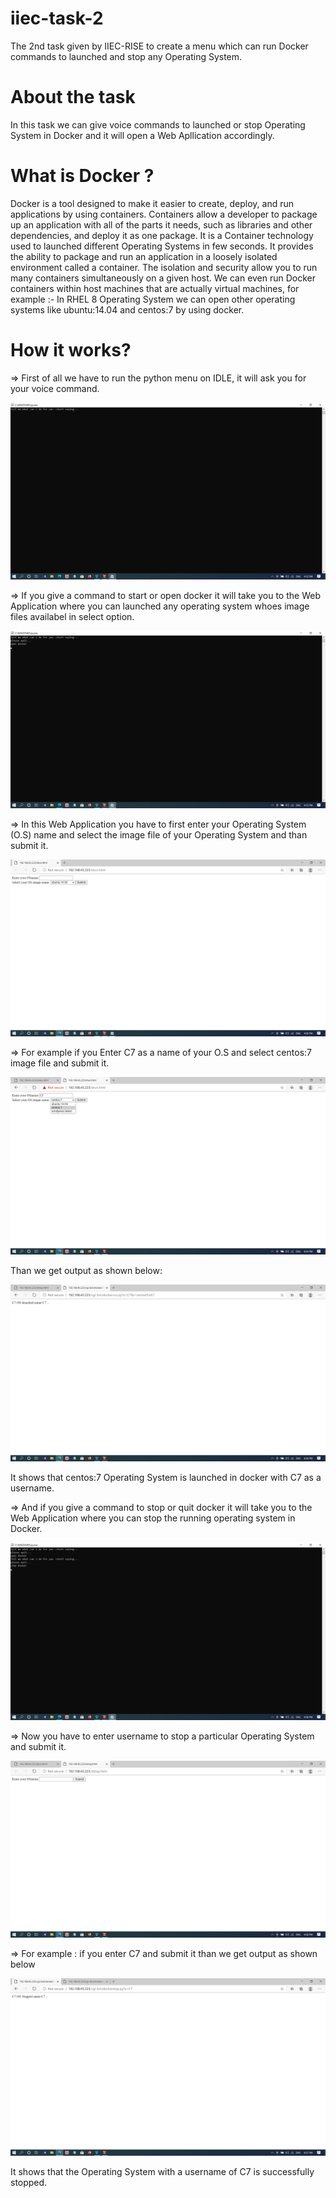 # iiec-task-2
The 2nd task given by IIEC-RISE to create a menu which can run Docker commands to launched and stop any Operating System.

# About the task
In this task we can give voice commands to launched or stop Operating System in Docker and it will open a Web Apllication accordingly.  

# What is Docker ?
   Docker is a tool designed to make it easier to create, deploy, and run applications by using containers. Containers allow a developer to package up an application with all of the parts it needs, such as libraries and other dependencies, and deploy it as one package. It is a Container technology used to launched different Operating Systems in few seconds. It provides the ability to package and run an application in a loosely isolated environment called a container. The isolation and security allow you to run many containers simultaneously on a given host. We can even run Docker containers within host machines that are actually virtual machines,
    for example :- In RHEL 8 Operating System we can open other operating systems like ubuntu:14.04 and centos:7 by using docker.

# How it works?

=> First of all we have to run the python menu on IDLE, it will ask you for your voice command.

![](/Images/saying.png)

=> If you give a command to start or open docker it will take you to the Web Application where you can launched any operating system whoes image files availabel in select option.

![](/Images/start.png)

=> In this Web Application you have to first enter your Operating System (O.S) name and select the image file of your Operating System and than submit it.

![](/Images/start%20docker.png)

=> For example if you Enter C7 as a name of your O.S and select centos:7 image file and submit it.

![](/Images/input%202.png)

Than we get output as shown below:

![](/Images/C7%20launched.png)

It shows that centos:7 Operating System is launched in docker with C7 as a username.

=> And if you give a command to stop or quit docker it will take you to the Web Application where you can stop the running operating system in Docker.

![](/Images/stop.png)

=> Now you have to enter username to stop a particular Operating System and submit it. 

![](/Images/stop%20docker.png)

=> For example : if you enter C7 and submit it than we get output as shown below

![](/Images/C7%20stopped.png)

It shows that the Operating System with a username of C7 is successfully stopped. 
